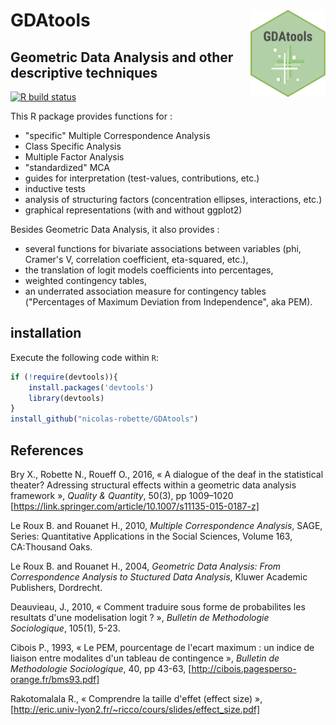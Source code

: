 # GDAtools <img src="man/figures/GDAtools.png" height=140px width=120px align="right" />

## Geometric Data Analysis and other descriptive techniques

<!-- badges: start -->
  [![R build status](https://github.com/nicolas-robette/GDAtools/workflows/R-CMD-check/badge.svg)](https://github.com/nicolas-robette/GDAtools/actions)
  <!-- badges: end -->

This R package provides functions for :

* "specific" Multiple Correspondence Analysis
* Class Specific Analysis
* Multiple Factor Analysis
* "standardized" MCA
* guides for interpretation (test-values, contributions, etc.)
* inductive tests
* analysis of structuring factors (concentration ellipses, interactions, etc.)
* graphical representations (with and without ggplot2)

Besides Geometric Data Analysis, it also provides :

* several functions for bivariate associations between variables (phi, Cramer's V, correlation coefficient, eta-squared, etc.),
* the translation of logit models coefficients into percentages,
* weighted contingency tables,
* an underrated association measure for contingency tables ("Percentages of Maximum Deviation from Independence", aka PEM).


## installation

Execute the following code within `R`:

``` r
if (!require(devtools)){
    install.packages('devtools')
    library(devtools)
}
install_github("nicolas-robette/GDAtools")
```

## References

Bry X., Robette N., Roueff O., 2016, « A dialogue of the deaf in the statistical theater? Adressing structural effects within a geometric data analysis framework », *Quality & Quantity*, 50(3), pp 1009–1020 [https://link.springer.com/article/10.1007/s11135-015-0187-z]

Le Roux B. and Rouanet H., 2010, *Multiple Correspondence Analysis*, SAGE, Series: Quantitative Applications in the Social Sciences, Volume 163, CA:Thousand Oaks.

Le Roux B. and Rouanet H., 2004, *Geometric Data Analysis: From Correspondence Analysis to Stuctured Data Analysis*, Kluwer Academic Publishers, Dordrecht.

Deauvieau, J., 2010, « Comment traduire sous forme de probabilites les resultats d'une modelisation logit ? », *Bulletin de Methodologie Sociologique*, 105(1), 5-23.

Cibois P., 1993, « Le PEM, pourcentage de l'ecart maximum : un indice de liaison entre modalites d'un tableau de contingence », *Bulletin de Methodologie Sociologique*, 40, pp 43-63, [http://cibois.pagesperso-orange.fr/bms93.pdf]

Rakotomalala R., « Comprendre la taille d'effet (effect size) », [http://eric.univ-lyon2.fr/~ricco/cours/slides/effect_size.pdf]
